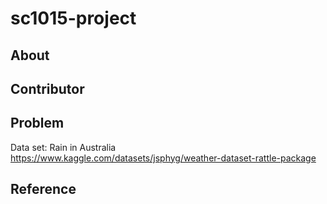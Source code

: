 # sc1015-project
## About
## Contributor
## Problem
Data set: Rain in Australia
https://www.kaggle.com/datasets/jsphyg/weather-dataset-rattle-package
## Reference
